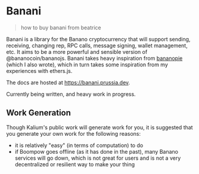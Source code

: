 # Banani

> how to buy banani from beatrice

Banani is a library for the Banano cryptocurrency that will support sending, receiving, changing rep, RPC calls, message signing, wallet management, etc. It aims to be a more powerful and sensible version of @bananocoin/bananojs. Banani takes heavy inspiration from [bananopie](https://github.com/stjet/bananopie) (which I also wrote), which in turn takes some inspiration from my experiences with ethers.js.

The docs are hosted at https://banani.prussia.dev.

Currently being written, and heavy work in progress.

## Work Generation
Though Kalium's public work will generate work for you, it is suggested that you generate your own work for the following reasons:
- it is relatively "easy" (in terms of computation) to do
- if Boompow goes offline (as it has done in the past), many Banano services will go down, which is not great for users and is not a very decentralized or resilient way to make your thing

